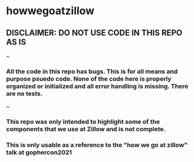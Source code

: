 # howwegoatzillow


## DISCLAIMER: DO NOT USE CODE IN THIS REPO AS IS
~
### All the code in this repo has bugs. This is for all means and purpose psuedo code. None of the code here is properly organized or initialized and all error handling is missing. There are no tests.
~
### This repo was only intended to highlight some of the components that we use at Zillow and is not complete.

### This is only usable as a reference to the "how we go at zillow" talk at gophercon2021
